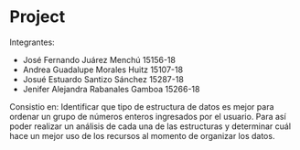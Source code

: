 # Project
Integrantes:                        
- José Fernando Juárez Menchú 15156-18
- Andrea Guadalupe Morales Huitz 15107-18
- Josué Estuardo Santizo Sánchez 15287-18
- Jenifer Alejandra Rabanales Gamboa 15266-18

Consistio en: 
Identificar que tipo de estructura de datos es mejor para ordenar un grupo de números enteros ingresados por el usuario. Para así poder realizar un análisis de cada una de las estructuras y determinar cuál hace un mejor uso de los recursos al momento de organizar los datos. 
